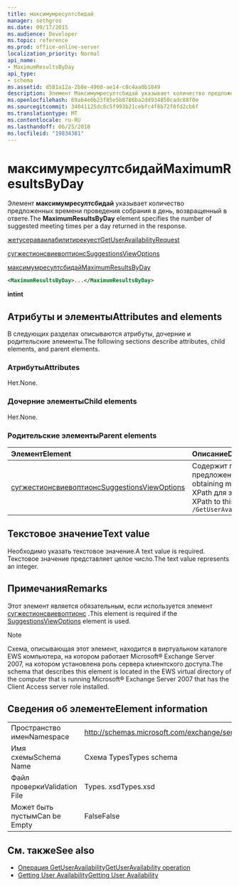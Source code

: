 ```yaml
---
title: максимумресултсбидай
manager: sethgros
ms.date: 09/17/2015
ms.audience: Developer
ms.topic: reference
ms.prod: office-online-server
localization_priority: Normal
api_name:
- MaximumResultsByDay
api_type:
- schema
ms.assetid: d581a12a-2b8e-4960-ae14-c8c4aa0b1849
description: Элемент Максимумресултсбидай указывает количество предложенных времени проведения собрания в день, возвращенный в ответе.
ms.openlocfilehash: 69ab4e0b23f85e5b8786ba2dd934850cadc88f0e
ms.sourcegitcommit: 34041125dc8c5f993b21cebfc4f8b72f0fd2cb6f
ms.translationtype: MT
ms.contentlocale: ru-RU
ms.lasthandoff: 06/25/2018
ms.locfileid: "19834381"
---
```

# <a name="maximumresultsbyday"></a><span data-ttu-id="e2d68-103">максимумресултсбидай</span><span class="sxs-lookup"><span data-stu-id="e2d68-103">MaximumResultsByDay</span></span>

<span data-ttu-id="e2d68-104">Элемент **максимумресултсбидай** указывает количество предложенных времени проведения собрания в день, возвращенный в ответе.</span><span class="sxs-lookup"><span data-stu-id="e2d68-104">The **MaximumResultsByDay** element specifies the number of suggested meeting times per a day returned in the response.</span></span> 
  
[<span data-ttu-id="e2d68-105">жетусераваилабилитирекуест</span><span class="sxs-lookup"><span data-stu-id="e2d68-105">GetUserAvailabilityRequest</span></span>](getuseravailabilityrequest.md)
  
[<span data-ttu-id="e2d68-106">сугжестионсвиевоптионс</span><span class="sxs-lookup"><span data-stu-id="e2d68-106">SuggestionsViewOptions</span></span>](suggestionsviewoptions.md)
  
[<span data-ttu-id="e2d68-107">максимумресултсбидай</span><span class="sxs-lookup"><span data-stu-id="e2d68-107">MaximumResultsByDay</span></span>](maximumresultsbyday.md)
  
```xml
<MaximumResultsByDay>...</MaximumResultsByDay>
```

<span data-ttu-id="e2d68-108">**int**</span><span class="sxs-lookup"><span data-stu-id="e2d68-108">**int**</span></span>

## <a name="attributes-and-elements"></a><span data-ttu-id="e2d68-109">Атрибуты и элементы</span><span class="sxs-lookup"><span data-stu-id="e2d68-109">Attributes and elements</span></span>

<span data-ttu-id="e2d68-110">В следующих разделах описываются атрибуты, дочерние и родительские элементы.</span><span class="sxs-lookup"><span data-stu-id="e2d68-110">The following sections describe attributes, child elements, and parent elements.</span></span>
  
### <a name="attributes"></a><span data-ttu-id="e2d68-111">Атрибуты</span><span class="sxs-lookup"><span data-stu-id="e2d68-111">Attributes</span></span>

<span data-ttu-id="e2d68-112">Нет.</span><span class="sxs-lookup"><span data-stu-id="e2d68-112">None.</span></span>
  
### <a name="child-elements"></a><span data-ttu-id="e2d68-113">Дочерние элементы</span><span class="sxs-lookup"><span data-stu-id="e2d68-113">Child elements</span></span>

<span data-ttu-id="e2d68-114">Нет.</span><span class="sxs-lookup"><span data-stu-id="e2d68-114">None.</span></span>
  
### <a name="parent-elements"></a><span data-ttu-id="e2d68-115">Родительские элементы</span><span class="sxs-lookup"><span data-stu-id="e2d68-115">Parent elements</span></span>

|<span data-ttu-id="e2d68-116">**Элемент**</span><span class="sxs-lookup"><span data-stu-id="e2d68-116">**Element**</span></span>|<span data-ttu-id="e2d68-117">**Описание**</span><span class="sxs-lookup"><span data-stu-id="e2d68-117">**Description**</span></span>|
|:-----|:-----|
|[<span data-ttu-id="e2d68-118">сугжестионсвиевоптионс</span><span class="sxs-lookup"><span data-stu-id="e2d68-118">SuggestionsViewOptions</span></span>](suggestionsviewoptions.md) <br/> |<span data-ttu-id="e2d68-119">Содержит параметры для получения сведений о предложении собрания.</span><span class="sxs-lookup"><span data-stu-id="e2d68-119">Contains the options for obtaining meeting suggestion information.</span></span>  <br/> <span data-ttu-id="e2d68-120">XPath для этого элемента:</span><span class="sxs-lookup"><span data-stu-id="e2d68-120">The following is the XPath to this element:</span></span>  <br/>  `/GetUserAvailabilityRequest/SuggestionViewOptions` <br/> |
   
## <a name="text-value"></a><span data-ttu-id="e2d68-121">Текстовое значение</span><span class="sxs-lookup"><span data-stu-id="e2d68-121">Text value</span></span>

<span data-ttu-id="e2d68-122">Необходимо указать текстовое значение.</span><span class="sxs-lookup"><span data-stu-id="e2d68-122">A text value is required.</span></span> <span data-ttu-id="e2d68-123">Текстовое значение представляет целое число.</span><span class="sxs-lookup"><span data-stu-id="e2d68-123">The text value represents an integer.</span></span>
  
## <a name="remarks"></a><span data-ttu-id="e2d68-124">Примечания</span><span class="sxs-lookup"><span data-stu-id="e2d68-124">Remarks</span></span>

<span data-ttu-id="e2d68-125">Этот элемент является обязательным, если используется элемент [сугжестионсвиевоптионс](suggestionsviewoptions.md) .</span><span class="sxs-lookup"><span data-stu-id="e2d68-125">This element is required if the [SuggestionsViewOptions](suggestionsviewoptions.md) element is used.</span></span> 
  
> [!NOTE]
> <span data-ttu-id="e2d68-126">Схема, описывающая этот элемент, находится в виртуальном каталоге EWS компьютера, на котором работает Microsoft® Exchange Server 2007, на котором установлена роль сервера клиентского доступа.</span><span class="sxs-lookup"><span data-stu-id="e2d68-126">The schema that describes this element is located in the EWS virtual directory of the computer that is running Microsoft® Exchange Server 2007 that has the Client Access server role installed.</span></span> 
  
## <a name="element-information"></a><span data-ttu-id="e2d68-127">Сведения об элементе</span><span class="sxs-lookup"><span data-stu-id="e2d68-127">Element information</span></span>

|||
|:-----|:-----|
|<span data-ttu-id="e2d68-128">Пространство имен</span><span class="sxs-lookup"><span data-stu-id="e2d68-128">Namespace</span></span>  <br/> |http://schemas.microsoft.com/exchange/services/2006/types  <br/> |
|<span data-ttu-id="e2d68-129">Имя схемы</span><span class="sxs-lookup"><span data-stu-id="e2d68-129">Schema Name</span></span>  <br/> |<span data-ttu-id="e2d68-130">Схема Types</span><span class="sxs-lookup"><span data-stu-id="e2d68-130">Types schema</span></span>  <br/> |
|<span data-ttu-id="e2d68-131">Файл проверки</span><span class="sxs-lookup"><span data-stu-id="e2d68-131">Validation File</span></span>  <br/> |<span data-ttu-id="e2d68-132">Types. xsd</span><span class="sxs-lookup"><span data-stu-id="e2d68-132">Types.xsd</span></span>  <br/> |
|<span data-ttu-id="e2d68-133">Может быть пустым</span><span class="sxs-lookup"><span data-stu-id="e2d68-133">Can be Empty</span></span>  <br/> |<span data-ttu-id="e2d68-134">False</span><span class="sxs-lookup"><span data-stu-id="e2d68-134">False</span></span>  <br/> |
   
## <a name="see-also"></a><span data-ttu-id="e2d68-135">См. также</span><span class="sxs-lookup"><span data-stu-id="e2d68-135">See also</span></span>

- [<span data-ttu-id="e2d68-136">Операция GetUserAvailability</span><span class="sxs-lookup"><span data-stu-id="e2d68-136">GetUserAvailability operation</span></span>](getuseravailability-operation.md)
- [<span data-ttu-id="e2d68-137">Getting User Availability</span><span class="sxs-lookup"><span data-stu-id="e2d68-137">Getting User Availability</span></span>](http://msdn.microsoft.com/library/d4133fcb-9b0f-4e6b-aadf-a389da83516a%28Office.15%29.aspx)

